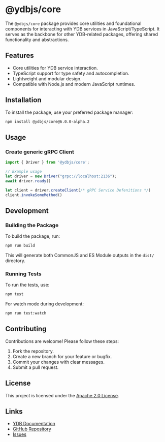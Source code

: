 # @ydbjs/core

The `@ydbjs/core` package provides core utilities and foundational components for interacting with YDB services in JavaScript/TypeScript. It serves as the backbone for other YDB-related packages, offering shared functionality and abstractions.

## Features

- Core utilities for YDB service interaction.
- TypeScript support for type safety and autocompletion.
- Lightweight and modular design.
- Compatible with Node.js and modern JavaScript runtimes.

## Installation

To install the package, use your preferred package manager:

```bash
npm install @ydbjs/core@6.0.0-alpha.2
```

## Usage

### Create generic gRPC Client

```ts
import { Driver } from '@ydbjs/core';

// Example usage
let driver = new Driver("grpc://localhost:2136");
await driver.ready()

let client = driver.createClient(/* gRPC Service Defenitions */)
client.invokeSomeMethod()
```

## Development

### Building the Package

To build the package, run:

```bash
npm run build
```

This will generate both CommonJS and ES Module outputs in the `dist/` directory.

### Running Tests

To run the tests, use:

```bash
npm test
```

For watch mode during development:

```bash
npm run test:watch
```

## Contributing

Contributions are welcome! Please follow these steps:

1. Fork the repository.
2. Create a new branch for your feature or bugfix.
3. Commit your changes with clear messages.
4. Submit a pull request.

## License

This project is licensed under the [Apache 2.0 License](../../LICENSE).

## Links

- [YDB Documentation](https://ydb.tech)
- [GitHub Repository](https://github.com/yandex-cloud/ydb-js-sdk)
- [Issues](https://github.com/yandex-cloud/ydb-js-sdk/issues)
